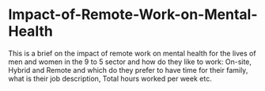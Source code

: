 # Impact-of-Remote-Work-on-Mental-Health
This is a brief on the impact of remote work on mental health for the lives of men and women in the 9 to 5 sector and how do they like to work: On-site, Hybrid and Remote and which do they prefer to have time for their family, what is their job description, Total hours worked per week etc.

